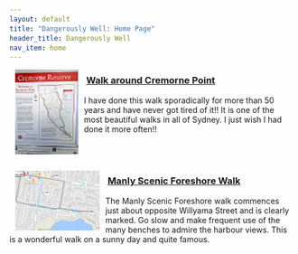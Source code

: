 ```yaml
---
layout: default
title: "Dangerously Well: Home Page"
header_title: Dangerously Well
nav_item: home
---
```





<a href="\assets\img\cremorne_point\WalkAroundCremornePoint.jpg"><img align="left" src="\assets\img\cremorne_point\WalkAroundCremornePoint_112_150.jpg" hspace="10" title="Cremorne Point Map"></a> 
### [](#header-1)&nbsp;[Walk around Cremorne Point](\walks\walk_around_cremorne_point)
I have done this walk sporadically for more than 50 years and have never got tired of it!! It is one of the most beautiful walks in all of Sydney. I just wish I had done it more often!!                                     
<br>
<br>
<br>


<a href="\assets\img\manly_foreshore\map_manly_foreshore_walk.png"><img align="left" src="\assets\img\manly_foreshore\map_manly_foreshore_walk_150_106.png" hspace="10" title="Manly Foreshore Map"></a> 
### [](#header-2)&nbsp;[Manly Scenic Foreshore Walk](\walks\manly_foreshore)
The Manly Scenic Foreshore walk commences just about opposite Willyama Street and is clearly marked. Go slow and make frequent use of the many benches to admire the harbour views. This is a wonderful walk on a sunny day and quite famous.
<br>
<br>
<br>

